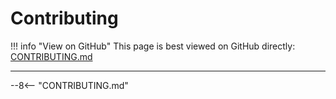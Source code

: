 # Contributing

!!! info "View on GitHub"
This page is best viewed on GitHub directly:
[CONTRIBUTING.md](https://github.com/yaniv-golan/openai-model-registry/blob/main/CONTRIBUTING.md)

______________________________________________________________________

--8\<-- "CONTRIBUTING.md"
